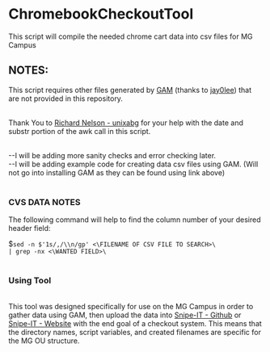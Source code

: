 # ChromebookCheckoutTool
This script will compile the needed chrome cart data into csv files for MG Campus

<h2><b>NOTES: </b></h2>This script requires other files generated by <a href="https://github.com/jay0lee/GAM">GAM</a> (thanks to <a href="https://github.com/jay0lee">jay0lee</a>) that are not provided in this repository.</br></br>

Thank You to <a href="https://github.com/unixabg"/>Richard Nelson - unixabg</a> for your help with the date and substr portion of the awk call in this script.</br></br>

--I will be adding more sanity checks and error checking later. </br>
--I will be adding example code for creating data csv files using GAM. (Will not go into installing GAM as they can be found using link above)</br></br>

<h3>CVS DATA NOTES</h3>
The following command will help to find the column number of your desired header field:

$<code>sed -n $'1s/,/\\\n/gp' <\FILENAME OF CSV FILE TO SEARCH>\ | grep -nx <\WANTED FIELD>\ </code></br></br>

<h3><b>Using Tool</b></h3></br>
This tool was designed specifically for use on the MG Campus in order to gather data using GAM, then upload the data into <a href="https://github.com/snipe/snipe-it"/>Snipe-IT - Github</a>  or <a href="https://snipeitapp.com/"</a>Snipe-IT - Website</a> with the end goal of a checkout system. This means that the directory names, script variables, and created filenames are specific for the MG OU structure.</br>

